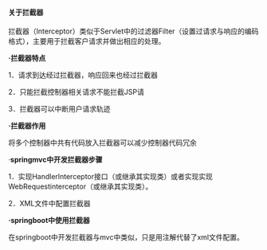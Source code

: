 



#### 关于拦截器

拦截器（Interceptor）类似于Servlet中的过滤器Filter（设置过请求与响应的编码格式），主要用于拦截客户请求并做出相应的处理。

**·拦截器特点**

1．请求到达经过拦截器，响应回来也经过拦截器

2．只能拦截控制器相关请求不能拦截JSP请

3．拦截器可以中断用户请求轨迹

**·拦截器作用**

将多个控制器中共有代码放入拦截器可以减少控制器代码冗余

·**springmvc中开发拦截器步骤**

1．实现Handlerlnterceptor接口（或继承其实现类）或者实现实现WebRequestinterceptor（或继承其实现类）。

2．XML文件中配置拦截器

**·springboot中使用拦截器**

在springboot中开发拦截器与mvc中类似，只是用注解代替了xml文件配置。